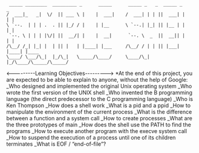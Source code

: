 ```
 _____ ________  _________ _      _____      _____ _   _  _____ _      _     
/  ___|_   _|  \/  || ___ \ |    |  ___|    /  ___| | | ||  ___| |    | |    
\ `--.  | | | .  . || |_/ / |    | |__      \ `--.| |_| || |__ | |    | |    
 `--. \ | | | |\/| ||  __/| |    |  __|      `--. \  _  ||  __|| |    | |    
/\__/ /_| |_| |  | || |   | |____| |___     /\__/ / | | || |___| |____| |____
\____/ \___/\_|  |_/\_|   \_____/\____/     \____/\_| |_/\____/\_____/\_____/
```
<---------Learning Objectives--------->
*At the end of this project, you are expected to be able to explain to anyone, without the help of Google:
      _Who designed and implemented the original Unix operating system
      _Who wrote the first version of the UNIX shell
      _Who invented the B programming language (the direct predecessor to the C programming language)
      _Who is Ken Thompson
      _How does a shell work
      _What is a pid and a ppid
      _How to manipulate the environment of the current process
      _What is the difference between a function and a system call
      _How to create processes
      _What are the three prototypes of main
      _How does the shell use the PATH to find the programs
      _How to execute another program with the execve system call
      _How to suspend the execution of a process until one of its children terminates
      _What is EOF / “end-of-file”?
